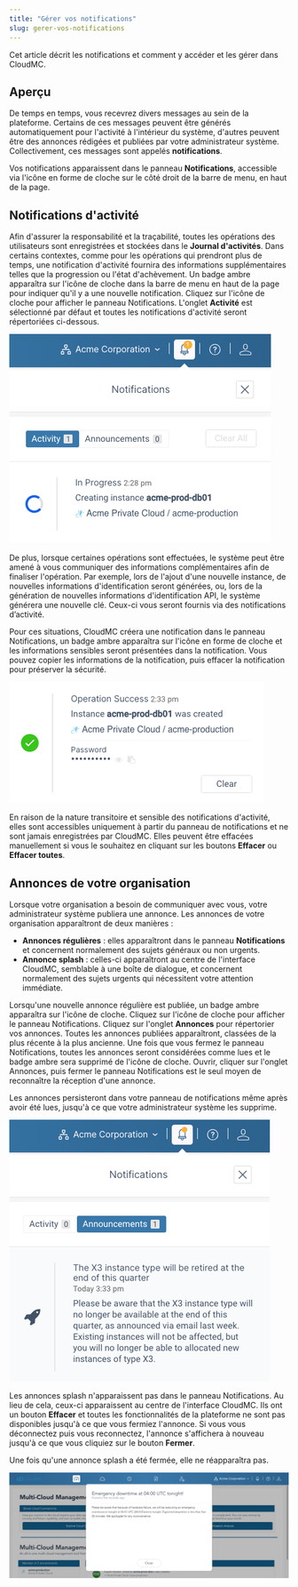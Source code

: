 ```yaml
---
title: "Gérer vos notifications"
slug: gerer-vos-notifications
---
```



Cet article décrit les notifications et comment y accéder et les gérer dans CloudMC.

## Aperçu

De temps en temps, vous recevrez divers messages au sein de la plateforme. Certains de ces messages peuvent être générés automatiquement pour l'activité à l'intérieur du système, d'autres peuvent être des annonces rédigées et publiées par votre administrateur système. Collectivement, ces messages sont appelés **notifications**.

Vos notifications apparaissent dans le panneau **Notifications**, accessible via l'icône en forme de cloche sur le côté droit de la barre de menu, en haut de la page.

## Notifications d'activité

Afin d'assurer la responsabilité et la traçabilité, toutes les opérations des utilisateurs sont enregistrées et stockées dans le **Journal d'activités**. Dans certains contextes, comme pour les opérations qui prendront plus de temps, une notification d'activité fournira des informations supplémentaires telles que la progression ou l'état d'achèvement. Un badge ambre apparaîtra sur l'icône de cloche dans la barre de menu en haut de la page pour indiquer qu'il y a une nouvelle notification. Cliquez sur l'icône de cloche pour afficher le panneau Notifications. L'onglet **Activité** est sélectionné par défaut et toutes les notifications d'activité seront répertoriées ci-dessous.

![Une capture d'écran d'un panneau de notifications étendu avec une notification indiquant la progression d'une opération](/assets/announcements-notificationpanel-en.png)

De plus, lorsque certaines opérations sont effectuées, le système peut être amené à vous communiquer des informations complémentaires afin de finaliser l'opération. Par exemple, lors de l'ajout d'une nouvelle instance, de nouvelles informations d'identification seront générées, ou, lors de la génération de nouvelles informations d'identification API, le système générera une nouvelle clé. Ceux-ci vous seront fournis via des notifications d’activité.

Pour ces situations, CloudMC créera une notification dans le panneau Notifications, un badge ambre apparaîtra sur l'icône en forme de cloche et les informations sensibles seront présentées dans la notification. Vous pouvez copier les informations de la notification, puis effacer la notification pour préserver la sécurité.

![Une capture d'écran d'une notification contenant un mot de passe caché avec des gadgets pour exposer le mot de passe et le copier dans le presse-papiers](/assets/announcements-credentials-en.png)

En raison de la nature transitoire et sensible des notifications d'activité, elles sont accessibles uniquement à partir du panneau de notifications et ne sont jamais enregistrées par CloudMC. Elles peuvent être effacées manuellement si vous le souhaitez en cliquant sur les boutons **Effacer** ou **Effacer toutes**.

## Annonces de votre organisation

Lorsque votre organisation a besoin de communiquer avec vous, votre administrateur système publiera une annonce. Les annonces de votre organisation apparaîtront de deux manières :

- **Annonces régulières** : elles apparaîtront dans le panneau **Notifications** et concernent normalement des sujets généraux ou non urgents.
- **Annonce splash** : celles-ci apparaîtront au centre de l'interface CloudMC, semblable à une boîte de dialogue, et concernent normalement des sujets urgents qui nécessitent votre attention immédiate.

Lorsqu'une nouvelle annonce régulière est publiée, un badge ambre apparaîtra sur l'icône de cloche. Cliquez sur l'icône de cloche pour afficher le panneau Notifications. Cliquez sur l'onglet **Annonces** pour répertorier vos annonces. Toutes les annonces publiées apparaîtront, classées de la plus récente à la plus ancienne. Une fois que vous fermez le panneau Notifications, toutes les annonces seront considérées comme lues et le badge ambre sera supprimé de l'icône de cloche. Ouvrir, cliquer sur l'onglet Annonces, puis fermer le panneau Notifications est le seul moyen de reconnaître la réception d'une annonce.

Les annonces persisteront dans votre panneau de notifications même après avoir été lues, jusqu'à ce que votre administrateur système les supprime.

![Capture d'écran du panneau de Notifications avec une annonce régulière indiquant une modification à venir sur un produit affiché](/assets/announcements-regular-en.png)

Les annonces splash n'apparaissent pas dans le panneau Notifications. Au lieu de cela, ceux-ci apparaissent au centre de l'interface CloudMC. Ils ont un bouton **Effacer** et toutes les fonctionnalités de la plateforme ne sont pas disponibles jusqu'à ce que vous fermiez l'annonce. Si vous vous déconnectez puis vous reconnectez, l'annonce s'affichera à nouveau jusqu'à ce que vous cliquiez sur le bouton **Fermer**.

Une fois qu'une annonce splash a été fermée, elle ne réapparaîtra pas.

![Capture d'écran de l'interface utilisateur CloudMC avec une annonce splash indiquant un temps d'arrêt d'urgence plus tard dans la journée](/assets/announcements-splash-en.png)

